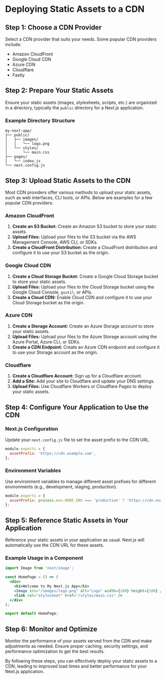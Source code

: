 # Deploying Static Assets to a CDN

## Step 1: Choose a CDN Provider
Select a CDN provider that suits your needs. Some popular CDN providers include:
- Amazon CloudFront
- Google Cloud CDN
- Azure CDN
- Cloudflare
- Fastly

## Step 2: Prepare Your Static Assets
Ensure your static assets (images, stylesheets, scripts, etc.) are organized in a directory, typically the `public` directory for a Next.js application.

### Example Directory Structure
```
my-next-app/
├── public/
│   ├── images/
│   │   └── logo.png
│   └── styles/
│       └── main.css
├── pages/
│   └── index.js
└── next.config.js
```

## Step 3: Upload Static Assets to the CDN
Most CDN providers offer various methods to upload your static assets, such as web interfaces, CLI tools, or APIs. Below are examples for a few popular CDN providers:

### Amazon CloudFront
1. **Create an S3 Bucket:** Create an Amazon S3 bucket to store your static assets.
2. **Upload Files:** Upload your files to the S3 bucket via the AWS Management Console, AWS CLI, or SDKs.
3. **Create a CloudFront Distribution:** Create a CloudFront distribution and configure it to use your S3 bucket as the origin.

### Google Cloud CDN
1. **Create a Cloud Storage Bucket:** Create a Google Cloud Storage bucket to store your static assets.
2. **Upload Files:** Upload your files to the Cloud Storage bucket using the Google Cloud Console, `gsutil`, or APIs.
3. **Create a Cloud CDN:** Enable Cloud CDN and configure it to use your Cloud Storage bucket as the origin.

### Azure CDN
1. **Create a Storage Account:** Create an Azure Storage account to store your static assets.
2. **Upload Files:** Upload your files to the Azure Storage account using the Azure Portal, Azure CLI, or SDKs.
3. **Create a CDN Endpoint:** Create an Azure CDN endpoint and configure it to use your Storage account as the origin.

### Cloudflare
1. **Create a Cloudflare Account:** Sign up for a Cloudflare account.
2. **Add a Site:** Add your site to Cloudflare and update your DNS settings.
3. **Upload Files:** Use Cloudflare Workers or Cloudflare Pages to deploy your static assets.

## Step 4: Configure Your Application to Use the CDN

### Next.js Configuration
Update your `next.config.js` file to set the asset prefix to the CDN URL.

```javascript name=next.config.js
module.exports = {
  assetPrefix: 'https://cdn.example.com',
};
```

### Environment Variables
Use environment variables to manage different asset prefixes for different environments (e.g., development, staging, production).

```javascript name=next.config.js
module.exports = {
  assetPrefix: process.env.NODE_ENV === 'production' ? 'https://cdn.example.com' : '',
};
```

## Step 5: Reference Static Assets in Your Application
Reference your static assets in your application as usual. Next.js will automatically use the CDN URL for these assets.

### Example Usage in a Component
```jsx name=pages/index.js
import Image from 'next/image';

const HomePage = () => (
  <div>
    <h1>Welcome to My Next.js App</h1>
    <Image src="/images/logo.png" alt="Logo" width={200} height={100} />
    <link rel="stylesheet" href="/styles/main.css" />
  </div>
);

export default HomePage;
```

## Step 6: Monitor and Optimize
Monitor the performance of your assets served from the CDN and make adjustments as needed. Ensure proper caching, security settings, and performance optimization to get the best results.

By following these steps, you can effectively deploy your static assets to a CDN, leading to improved load times and better performance for your Next.js application.